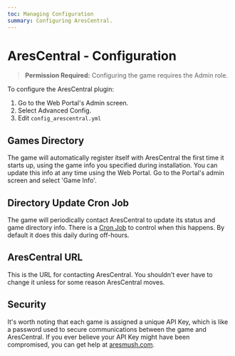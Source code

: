 ```yaml
---
toc: Managing Configuration
summary: Configuring AresCentral.
---
```

# AresCentral - Configuration

> **Permission Required:** Configuring the game requires the Admin role.

To configure the AresCentral plugin:

1. Go to the Web Portal's Admin screen.  
2. Select Advanced Config.
3. Edit `config_arescentral.yml`

## Games Directory

The game will automatically register itself with AresCentral the first time it starts up, using the game info you specified during installation.  You can update this info at any time using the Web Portal.  Go to the Portal's admin screen and select 'Game Info'.

## Directory Update Cron Job

The game will periodically contact AresCentral to update its status and game directory info.  There is a [Cron Job](http://www.aresmush.com/tutorials/configuring-cron) to control when this happens.  By default it does this daily during off-hours.

## AresCentral URL

This is the URL for contacting AresCentral.  You shouldn't ever have to change it unless for some reason AresCentral moves.

## Security

It's worth noting that each game is assigned a unique API Key, which is like a password used to secure communications between the game and AresCentral.  If you ever believe your API Key might have been compromised, you can get help at [aresmush.com](http://aresmush.com/feedback).
